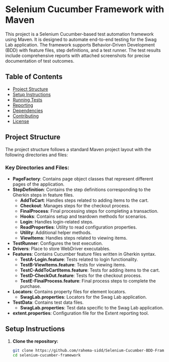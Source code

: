 # Selenium Cucumber Framework with Maven

This project is a Selenium Cucumber-based test automation framework using Maven. It is designed to automate end-to-end testing for the Swag Lab application. The framework supports Behavior-Driven Development (BDD) with feature files, step definitions, and a test runner. The test results include comprehensive reports with attached screenshots for precise documentation of test outcomes.

## Table of Contents

- [Project Structure](#project-structure)
- [Setup Instructions](#setup-instructions)
- [Running Tests](#running-tests)
- [Reporting](#reporting)
- [Dependencies](#dependencies)
- [Contributing](#contributing)
- [License](#license)

## Project Structure

The project structure follows a standard Maven project layout with the following directories and files:

### Key Directories and Files:
- **PageFactory**: Contains page object classes that represent different pages of the application.
- **StepDefinition**: Contains the step definitions corresponding to the Gherkin steps in feature files.
  - **AddToCart**: Handles steps related to adding items to the cart.
  - **Checkout**: Manages steps for the checkout process.
  - **FinalProcess**: Final processing steps for completing a transaction.
  - **Hooks**: Contains setup and teardown methods for scenarios.
  - **Login**: Handles login-related steps.
  - **ReadProperties**: Utility to read configuration properties.
  - **Utility**: Additional helper methods.
  - **ViewItems**: Handles steps related to viewing items.
- **TestRunner**: Configures the test execution.
- **Drivers**: Place to store WebDriver executables.
- **Features**: Contains Cucumber feature files written in Gherkin syntax.
  - **TestA-Login.feature**: Tests related to login functionality.
  - **TestB-ViewItems.feature**: Tests for viewing items.
  - **TestC-AddToCartItems.feature**: Tests for adding items to the cart.
  - **TestD-CheckOut.feature**: Tests for the checkout process.
  - **TestE-FinalProcess.feature**: Final process steps to complete the purchase.
- **Locators**: Contains property files for element locators.
  - **SwagLab.properties**: Locators for the Swag Lab application.
- **TestData**: Contains test data files.
  - **SwagLab.properties**: Test data specific to the Swag Lab application.
- **extent.properties**: Configuration file for the Extent reporting tool.

## Setup Instructions

1. **Clone the repository:**
   ```bash
   git clone https://github.com/rahema-sidd/Selenium-Cucumber-BDD-Framework.git
   cd selenium-cucumber-framework
